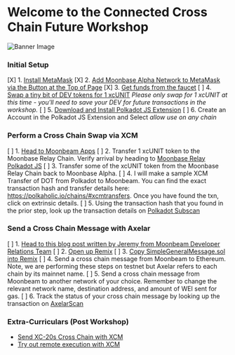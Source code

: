 # Welcome to the Connected Cross Chain Future Workshop
![Banner Image](https://img.evbuc.com/https%3A%2F%2Fcdn.evbuc.com%2Fimages%2F328876259%2F968804569553%2F1%2Foriginal.20220803-041427?w=800&auto=format%2Ccompress&q=75&sharp=10&rect=0%2C0%2C2160%2C1080&s=de861d8a239e58076f7fa0b7b2b0aa43)

### Initial Setup

[X] 1. [Install MetaMask](https://metamask.io/)
[X] 2. [Add Moonbase Alpha Network to MetaMask via the Button at the Top of Page](https://docs.moonbeam.network/)
[X] 3. [Get funds from the faucet](https://apps.moonbeam.network/moonbase-alpha/faucet/)
[ ] 4. [Swap a tiny bit of DEV tokens for 1 xcUNIT](https://moonbeam-swap.netlify.app/#/swap) *Please only swap for 1 xcUNIT at this time - you'll need to save your DEV for future transactions in the workshop.* 
[ ] 5. [Download and Install Polkadot JS Extension](https://polkadot.js.org/extension/)
[ ] 6. Create an Account in the Polkadot JS Extension and Select *allow use on any chain*

### Perform a Cross Chain Swap via XCM
[ ] 1. [Head to Moonbeam Apps](https://apps.moonbeam.network/moonbase-alpha/)
[ ] 2. Transfer 1 xcUNIT token to the Moonbase Relay Chain. Verify arrival by heading to [Moonbase Relay Polkadot JS](https://polkadot.js.org/apps/?rpc=wss%3A%2F%2Ffrag-moonbase-relay-rpc-ws.g.moonbase.moonbeam.network#/accounts)
[ ] 3. Transfer some of the xcUNIT token from the Moonbase Relay Chain back to Moonbase Alpha.
[ ] 4. I will make a sample XCM Transfer of DOT from Polkadot to Moonbeam. You can find the exact transaction hash and transfer details here: https://polkaholic.io/chains/#xcmtransfers. Once you have found the txn, click on extrinsic details.
[ ] 5. Using the transaction hash that you found in the prior step, look up the transaction details on [Polkadot Subscan](https://polkadot.subscan.io/)

### Send a Cross Chain Message with Axelar
[ ] 1. [Head to this blog post written by Jeremy from Moonbeam Developer Relations Team](https://moonbeam.network/blog/connected-contracts-axelar/)
[ ] 2. [Open up Remix](http://remix.ethereum.org/)
[ ] 3. [Copy SimpleGeneralMessage.sol into Remix](https://gist.github.com/jboetticher/0188244031df80e9b180568e30bfa7a5)
[ ] 4. Send a cross chain message from Moonbeam to Ethereum. Note, we are performing these steps on testnet but Axelar refers to each chain by its mainnet name.
[ ] 5. Send a cross chain message from Moonbeam to another network of your choice. Remember to change the relevant network name, destination address, and amount of WEI sent for gas. 
[ ] 6. Track the status of your cross chain message by looking up the transaction on [AxelarScan](https://testnet.axelarscan.io/)

### Extra-Curriculars (Post Workshop) 
* [Send XC-20s Cross Chain with XCM](https://docs.moonbeam.network/builders/xcm/xc20/xtokens/) 
* [Try out remote execution with XCM](https://docs.moonbeam.network/builders/xcm/xcm-transactor/)
